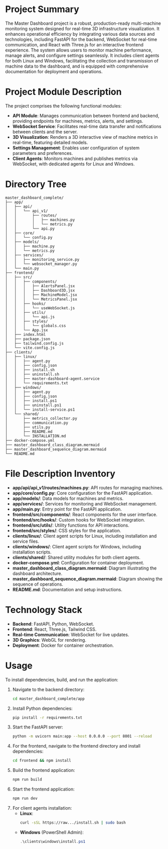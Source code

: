 # Project Summary
The Master Dashboard project is a robust, production-ready multi-machine monitoring system designed for real-time 3D infrastructure visualization. It enhances operational efficiency by integrating various data sources and technologies, including FastAPI for the backend, WebSocket for real-time communication, and React with Three.js for an interactive frontend experience. The system allows users to monitor machine performance, manage alerts, and configure settings seamlessly. It includes client agents for both Linux and Windows, facilitating the collection and transmission of machine data to the dashboard, and is equipped with comprehensive documentation for deployment and operations.

# Project Module Description
The project comprises the following functional modules:
- **API Module**: Manages communication between frontend and backend, providing endpoints for machines, metrics, alerts, and settings.
- **WebSocket Service**: Facilitates real-time data transfer and notifications between clients and the server.
- **3D Visualization**: Renders a 3D interactive view of machine metrics in real-time, featuring detailed models.
- **Settings Management**: Enables user configuration of system parameters and preferences.
- **Client Agents**: Monitors machines and publishes metrics via WebSocket, with dedicated agents for Linux and Windows.

# Directory Tree
```
master_dashboard_complete/
├── app/
│   ├── api/
│   │   └── api_v1/
│   │       ├── routes/
│   │       │   ├── machines.py
│   │       │   └── metrics.py
│   │       └── api.py
│   ├── core/
│   │   └── config.py
│   ├── models/
│   │   ├── machine.py
│   │   └── metrics.py
│   ├── services/
│   │   ├── monitoring_service.py
│   │   └── websocket_manager.py
│   └── main.py
├── frontend/
│   ├── src/
│   │   ├── components/
│   │   │   ├── AlertsPanel.jsx
│   │   │   ├── Dashboard3D.jsx
│   │   │   ├── MachineModel.jsx
│   │   │   └── MetricsPanel.jsx
│   │   ├── hooks/
│   │   │   └── useWebSocket.js
│   │   ├── utils/
│   │   │   └── api.js
│   │   ├── styles/
│   │   │   └── globals.css
│   │   └── App.jsx
│   ├── index.html
│   ├── package.json
│   ├── tailwind.config.js
│   └── vite.config.js
├── clients/
│   ├── linux/
│   │   ├── agent.py
│   │   ├── config.json
│   │   ├── install.sh
│   │   ├── uninstall.sh
│   │   ├── master-dashboard-agent.service
│   │   └── requirements.txt
│   ├── windows/
│   │   ├── agent.py
│   │   ├── config.json
│   │   ├── install.ps1
│   │   ├── uninstall.ps1
│   │   └── install-service.ps1
│   └── shared/
│       ├── metrics_collector.py
│       ├── communication.py
│       ├── utils.py
│       ├── README.md
│       └── INSTALLATION.md
├── docker-compose.yml
├── master_dashboard_class_diagram.mermaid
├── master_dashboard_sequence_diagram.mermaid
└── README.md
```

# File Description Inventory
- **app/api/api_v1/routes/machines.py**: API routes for managing machines.
- **app/core/config.py**: Core configuration for the FastAPI application.
- **app/models/**: Data models for machines and metrics.
- **app/services/**: Services for monitoring and WebSocket management.
- **app/main.py**: Entry point for the FastAPI application.
- **frontend/src/components/**: React components for the user interface.
- **frontend/src/hooks/**: Custom hooks for WebSocket integration.
- **frontend/src/utils/**: Utility functions for API interactions.
- **frontend/src/styles/**: CSS styles for the application.
- **clients/linux/**: Client agent scripts for Linux, including installation and service files.
- **clients/windows/**: Client agent scripts for Windows, including installation scripts.
- **clients/shared/**: Shared utility modules for both client agents.
- **docker-compose.yml**: Configuration for container deployment.
- **master_dashboard_class_diagram.mermaid**: Diagram illustrating the dashboard architecture.
- **master_dashboard_sequence_diagram.mermaid**: Diagram showing the sequence of operations.
- **README.md**: Documentation and setup instructions.

# Technology Stack
- **Backend**: FastAPI, Python, WebSocket.
- **Frontend**: React, Three.js, Tailwind CSS.
- **Real-time Communication**: WebSocket for live updates.
- **3D Graphics**: WebGL for rendering.
- **Deployment**: Docker for container orchestration.

# Usage
To install dependencies, build, and run the application:
1. Navigate to the backend directory:
   ```bash
   cd master_dashboard_complete/app
   ```
2. Install Python dependencies:
   ```bash
   pip install -r requirements.txt
   ```
3. Start the FastAPI server:
   ```bash
   python -m uvicorn main:app --host 0.0.0.0 --port 8001 --reload
   ```
4. For the frontend, navigate to the frontend directory and install dependencies:
   ```bash
   cd frontend && npm install
   ```
5. Build the frontend application:
   ```bash
   npm run build
   ```
6. Start the frontend application:
   ```bash
   npm run dev
   ```
7. For client agents installation:
   - **Linux**: 
     ```bash
     curl -sSL https://raw.../install.sh | sudo bash
     ```
   - **Windows** (PowerShell Admin):
     ```powershell
     .\clients\windows\install.ps1
     ```
